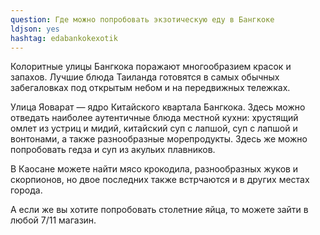 ```yaml
---
question: Где можно попробовать экзотическую еду в Бангкоке 
ldjson: yes
hashtag: edabankokexotik
---
```


Колоритные улицы Бангкока поражают многообразием красок и запахов. Лучшие блюда Таиланда готовятся в самых обычных забегаловках под открытым небом и на передвижных тележках.

Улица Яоварат — ядро Китайского квартала Бангкока. Здесь можно отведать наиболее аутентичные блюда местной кухни: хрустящий омлет из устриц и мидий, китайский суп с лапшой, суп с лапшой и вонтонами, а также разнообразные морепродукты. Здесь же можно попробовать гедза и суп из акульих плавников.

В Каосане можете найти мясо крокодила, разнообразных жуков и скорпионов, но двое последних также встрчаются и в других местах города.

А если же вы хотите попробовать столетние яйца, то можете зайти в любой 7/11 магазин.
